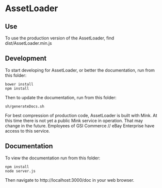 # AssetLoader

## Use
To use the production version of the AssetLoader, find dist/AssetLoader.min.js

## Development
To start developing for AssetLoader, or better the documentation, run from this folder:

    bower install
    npm install

Then to update the documentation, run from this folder:

    sh/generateDocs.sh

For best compression of production code, AssetLoader is built with Mink. At this time there is not yet a public Mink service in operation. That may change in the future. Employees of GSI Commerce // eBay Enterprise have access to this service.

## Documentation
To view the documentation run from this folder:

    npm install
    node server.js

Then navigate to http://localhost:3000/doc in your web browser.
